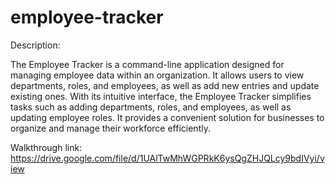 # employee-tracker


Description:

The Employee Tracker is a command-line application designed for managing employee data within an organization. It allows users to view departments, roles, and employees, as well as add new entries and update existing ones. With its intuitive interface, the Employee Tracker simplifies tasks such as adding departments, roles, and employees, as well as updating employee roles. It provides a convenient solution for businesses to organize and manage their workforce efficiently.


Walkthrough link: https://drive.google.com/file/d/1UAlTwMhWGPRkK6ysQgZHJQLcy9bdIVyi/view


